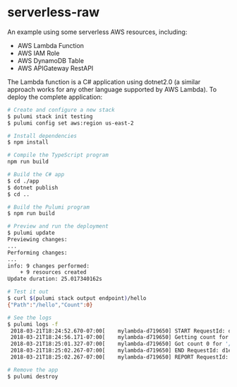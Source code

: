 # serverless-raw

An example using some serverless AWS resources, including:

* AWS Lambda Function
* AWS IAM Role
* AWS DynamoDB Table
* AWS APIGateway RestAPI

The Lambda function is a C# application using dotnet2.0 (a similar approach works for any other language supported by
AWS Lambda).  To deploy the complete application:

```bash
# Create and configure a new stack
$ pulumi stack init testing
$ pulumi config set aws:region us-east-2

# Install dependencies
$ npm install

# Compile the TypeScript program
npm run build

# Build the C# app
$ cd ./app
$ dotnet publish
$ cd ..

# Build the Pulumi program
$ npm run build

# Preview and run the deployment
$ pulumi update
Previewing changes:
...
Performing changes:
...
info: 9 changes performed:
    + 9 resources created
Update duration: 25.017340162s

# Test it out
$ curl $(pulumi stack output endpoint)/hello
{"Path":"/hello","Count":0}

# See the logs
$ pulumi logs -f
 2018-03-21T18:24:52.670-07:00[    mylambda-d719650] START RequestId: d1e95652-2d6f-11e8-93f6-2921c8ae65e7 Version: $LATEST
 2018-03-21T18:24:56.171-07:00[    mylambda-d719650] Getting count for '/hello'
 2018-03-21T18:25:01.327-07:00[    mylambda-d719650] Got count 0 for '/hello'
 2018-03-21T18:25:02.267-07:00[    mylambda-d719650] END RequestId: d1e95652-2d6f-11e8-93f6-2921c8ae65e7
 2018-03-21T18:25:02.267-07:00[    mylambda-d719650] REPORT RequestId: d1e95652-2d6f-11e8-93f6-2921c8ae65e7   Duration: 9540.93 ms    Billed Duration: 9600 ms        Memory Size: 128 MB     Max Memory Used: 37 MB

# Remove the app
$ pulumi destroy
```
